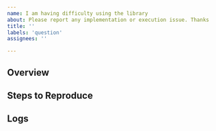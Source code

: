 ```yaml
---
name: I am having difficulty using the library
about: Please report any implementation or execution issue. Thanks 
title: ''
labels: 'question'
assignees: ''

---
```


## Overview


## Steps to Reproduce


## Logs

```

```
